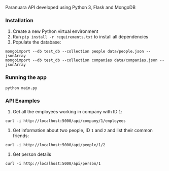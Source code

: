 Paranuara API developed using Python 3, Flask and MongoDB

### Installation

1. Create a new Python virtual environment
1. Run `pip install -r requirements.txt` to install all dependencies
1. Populate the database:

```
mongoimport --db test_db --collection people data/people.json --jsonArray
mongoimport --db test_db --collection companies data/companies.json --jsonArray
```

### Running the app

```
python main.py
```

### API Examples

1. Get all the employees working in company with ID `1`:

```
curl -i http://localhost:5000/api/company/1/employees
```

1. Get information about two people, ID `1` and `2` and list their common friends:

```
curl -i http://localhost:5000/api/people/1/2
```


1. Get person details

```
curl -i http://localhost:5000/api/person/1
```
